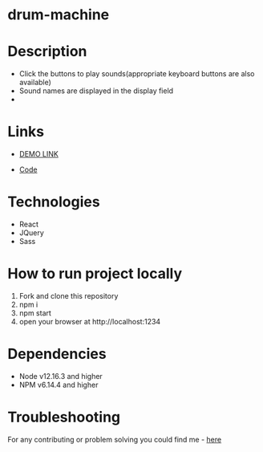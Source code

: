 # drum-machine

# Description
- Click the buttons to play sounds(appropriate keyboard buttons are also available)
- Sound names are displayed in the display field
- 

# Links
- [DEMO LINK](https://natalia-ponomarenko.github.io/drum-machine/)

- [Code](https://github.com/natalia-ponomarenko/drum-machine)

# Technologies
- React
- JQuery
- Sass

# How to run project locally
1. Fork and clone this repository
2. npm i
3. npm start
4. open your browser at http://localhost:1234

# Dependencies
- Node v12.16.3 and higher
- NPM v6.14.4 and higher

# Troubleshooting
For any contributing or problem solving you could find me - [here](https://t.me/ponomarenko_nataliia)